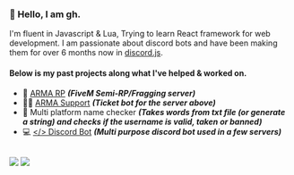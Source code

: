 <h3>👋 Hello, I am gh.</h3>

I'm fluent in Javascript & Lua, Trying to learn React framework for web development.
I am passionate about discord bots and have been making them for over 6 months now in [discord.js](https://discord.js.org/). <h4>Below is my past projects along what I've helped & worked on.</h4>

- 🎱 [ARMA RP](https://discord.gg/armarp) ***(FiveM Semi-RP/Fragging server)***
- 🐱‍👤 [ARMA Support](https://discord.gg/mg5UcRkXHP) ***(Ticket bot for the server above)***
- 🧥 Multi platform name checker ***(Takes words from txt file (or generate a string) and checks if the username is valid, taken or banned)***
- 💻 [</> Discord Bot](https://discord.gg/qEAWaSsHcR) ***(Multi purpose discord bot used in a few servers)***
<br>
<img src="https://github-readme-stats.vercel.app/api?username=gh1l&count_private=true&title_color=fdfdfd&icon_color=f78166&text_color=fdfdfd&bg_color=0d1117&show_icons=true"/>
<!-- <img src="https://github-readme-stats.vercel.app/api/top-langs/?username=gh1l&title_color=fdfdfd&icon_color=f78166&text_color=fdfdfd&bg_color=0d1117&langs_count=8&layout=compact"/> -->
<img src="https://github-readme-streak-stats.herokuapp.com?user=gh1l&border_radius=6&theme=dark&background=0D1117"/>
